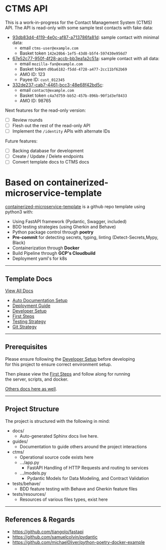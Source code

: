 # CTMS API

This is a work-in-progress for the Contact Management System (CTMS) API.
The API is read-only with some sample test contacts with fake data:

* [93db83d4-4119-4e0c-af87-a713786fa81d](http://ctms-api.api.data.allizom.org/ctms/93db83d4-4119-4e0c-af87-a713786fa81d):
  sample contact with minimal data:
  - email ``ctms-user@example.com``
  - Basket token ``142e20b6-1ef5-43d8-b5f4-597430e956d7``
* [67e52c77-950f-4f28-accb-bb3ea1a2c51a](http://ctms-api.api.data.allizom.org/ctms/67e52c77-950f-4f28-accb-bb3ea1a2c51a):
  sample contact with all data:
  - email ``mozilla-fan@example.com``
  - Basket token ``d9ba6182-f5dd-4728-a477-2cc11bf62b69``
  - AMO ID: 123
  - Payee ID: ``cust_012345``
* [332de237-cab7-4461-bcc3-48e68f42bd5c](http://ctms-api.api.data.allizom.org/ctms/332de237-cab7-4461-bcc3-48e68f42bd5c):
  - email ``contact@example.com``
  - Basket token ``c4a7d759-bb52-457b-896b-90f1d3ef8433``
  - AMO ID: 98765

Next features for the read-only version:

* [ ] Review rounds
* [ ] Flesh out the rest of the read-only API
* [ ] Implement the ``/identity`` APIs with alternate IDs

Future features:

* [ ] Backing database for development
* [ ] Create / Update / Delete endpoints
* [ ] Convert template docs to CTMS docs

# Based on containerized-microservice-template

[containerized-microservice-template](https://github.com/mozilla-it/containerized-microservice-template)
is a github repo template using python3 with:

 - Using FastAPI framework (Pydantic, Swagger, included)
 - BDD testing strategies (using Gherkin and Behave)
 - Python package control through **poetry**
 - **Pre-commit** for detecting secrets, typing, linting (Detect-Secrets,Mypy, Black)
 - Containerization through **Docker**
 - Build Pipeline through **GCP's Cloudbuild**
 - Deployment yaml's for k8s

---
## Template Docs

[View All Docs](./guides/)
- [Auto Documentation Setup](guides/auto_documentation.md)
- [Deployment Guide](guides/deployment_guide.md)
- [Developer Setup](guides/developer_setup.md)
- [First Steps](guides/first_steps.md)
- [Testing Strategy](guides/testing_strategy.md)
- [Git Strategy](guides/git_strategy.md)

---
## Prerequisites

Please ensure following the [Developer Setup](guides/developer_setup.md) before developing \
for this project to ensure correct environment setup.

Then please view the [First Steps](guides/first_steps.md) and follow along for running \
the server, scripts, and docker.

[Others docs here as well](./guides/).

---
## Project Structure

The project is structured with the following in mind:

- docs/
    - Auto-generated Sphinx docs live here.
- guides/
    - Documentation to guide others around the project interactions
- ctms/
    - Operational source code exists here
    - .../app.py
        - FastAPI Handling of HTTP Requests and routing to services
    - .../models.py
        - Pydantic Models for Data Modeling, and Contract Validation
- tests/behave/
    - BDD feature testing with Behave and Gherkin feature files
- tests/resources/
    - Resources of various files types, exist here

---
## References & Regards
- https://github.com/tiangolo/fastapi
- https://github.com/samuelcolvin/pydantic
- https://github.com/michael0liver/python-poetry-docker-example
